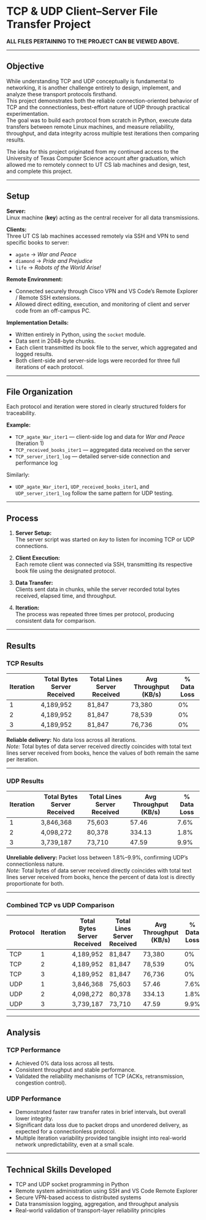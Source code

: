 # TCP & UDP Client–Server File Transfer Project

**ALL FILES PERTAINING TO THE PROJECT CAN BE VIEWED ABOVE.**

---

## Objective

While understanding TCP and UDP conceptually is fundamental to networking, it is another challenge entirely to design, implement, and analyze these transport protocols firsthand.  
This project demonstrates both the reliable connection-oriented behavior of TCP and the connectionless, best-effort nature of UDP through practical experimentation.  
The goal was to build each protocol from scratch in Python, execute data transfers between remote Linux machines, and measure reliability, throughput, and data integrity across multiple test iterations then comparing results.

The idea for this project originated from my continued access to the University of Texas Computer Science account after graduation, which allowed me to remotely connect to UT CS lab machines and design, test, and complete this project.

---

## Setup

**Server:**  
Linux machine (**key**) acting as the central receiver for all data transmissions.

**Clients:**  
Three UT CS lab machines accessed remotely via SSH and VPN to send specific books to server:

- `agate` → *War and Peace*  
- `diamond` → *Pride and Prejudice*  
- `life` → *Robots of the World Arise!*

**Remote Environment:**

- Connected securely through Cisco VPN and VS Code’s Remote Explorer / Remote SSH extensions.  
- Allowed direct editing, execution, and monitoring of client and server code from an off-campus PC.

**Implementation Details:**

- Written entirely in Python, using the `socket` module.  
- Data sent in 2048-byte chunks.  
- Each client transmitted its book file to the server, which aggregated and logged results.  
- Both client-side and server-side logs were recorded for three full iterations of each protocol.

---

## File Organization

Each protocol and iteration were stored in clearly structured folders for traceability.

**Example:**

- `TCP_agate_War_iter1` — client-side log and data for *War and Peace* (Iteration 1)  
- `TCP_received_books_iter1` — aggregated data received on the server  
- `TCP_server_iter1_log` — detailed server-side connection and performance log  

Similarly:  
- `UDP_agate_War_iter1`, `UDP_received_books_iter1`, and `UDP_server_iter1_log` follow the same pattern for UDP testing.

---

## Process

1. **Server Setup:**  
   The server script was started on *key* to listen for incoming TCP or UDP connections.

2. **Client Execution:**  
   Each remote client was connected via SSH, transmitting its respective book file using the designated protocol.

3. **Data Transfer:**  
   Clients sent data in chunks, while the server recorded total bytes received, elapsed time, and throughput.

4. **Iteration:**  
   The process was repeated three times per protocol, producing consistent data for comparison.

---

## Results

### TCP Results

| Iteration | Total Bytes Server Received | Total Lines Server Received | Avg Throughput (KB/s) | % Data Loss |
|------------|-----------------------------|-----------------------------|------------------------|--------------|
| 1 | 4,189,952 | 81,847 | 73,380 | 0% |
| 2 | 4,189,952 | 81,847 | 78,539 | 0% |
| 3 | 4,189,952 | 81,847 | 76,736 | 0% |

**Reliable delivery:** No data loss across all iterations.  
*Note:* Total bytes of data server received directly coincides with total text lines server received from books, hence the values of both remain the same per iteration.

---

### UDP Results

| Iteration | Total Bytes Server Received | Total Lines Server Received | Avg Throughput (KB/s) | % Data Loss |
|------------|-----------------------------|-----------------------------|------------------------|--------------|
| 1 | 3,846,368 | 75,603 | 57.46 | 7.6% |
| 2 | 4,098,272 | 80,378 | 334.13 | 1.8% |
| 3 | 3,739,187 | 73,710 | 47.59 | 9.9% |

**Unreliable delivery:** Packet loss between 1.8%–9.9%, confirming UDP’s connectionless nature.  
*Note:* Total bytes of data server received directly coincides with total text lines server received from books, hence the percent of data lost is directly proportionate for both.

---

### Combined TCP vs UDP Comparison

| Protocol | Iteration | Total Bytes Server Received | Total Lines Server Received | Avg Throughput (KB/s) | % Data Loss |
|-----------|------------|-----------------------------|-----------------------------|------------------------|--------------|
| TCP | 1 | 4,189,952 | 81,847 | 73,380 | 0% |
| TCP | 2 | 4,189,952 | 81,847 | 78,539 | 0% |
| TCP | 3 | 4,189,952 | 81,847 | 76,736 | 0% |
| UDP | 1 | 3,846,368 | 75,603 | 57.46 | 7.6% |
| UDP | 2 | 4,098,272 | 80,378 | 334.13 | 1.8% |
| UDP | 3 | 3,739,187 | 73,710 | 47.59 | 9.9% |

---

## Analysis

### TCP Performance

- Achieved 0% data loss across all tests.  
- Consistent throughput and stable performance.  
- Validated the reliability mechanisms of TCP (ACKs, retransmission, congestion control).

### UDP Performance

- Demonstrated faster raw transfer rates in brief intervals, but overall lower integrity.  
- Significant data loss due to packet drops and unordered delivery, as expected for a connectionless protocol.  
- Multiple iteration variability provided tangible insight into real-world network unpredictability, even at a small scale.

---

## Technical Skills Developed

- TCP and UDP socket programming in Python  
- Remote system administration using SSH and VS Code Remote Explorer  
- Secure VPN-based access to distributed systems  
- Data transmission logging, aggregation, and throughput analysis  
- Real-world validation of transport-layer reliability principles
